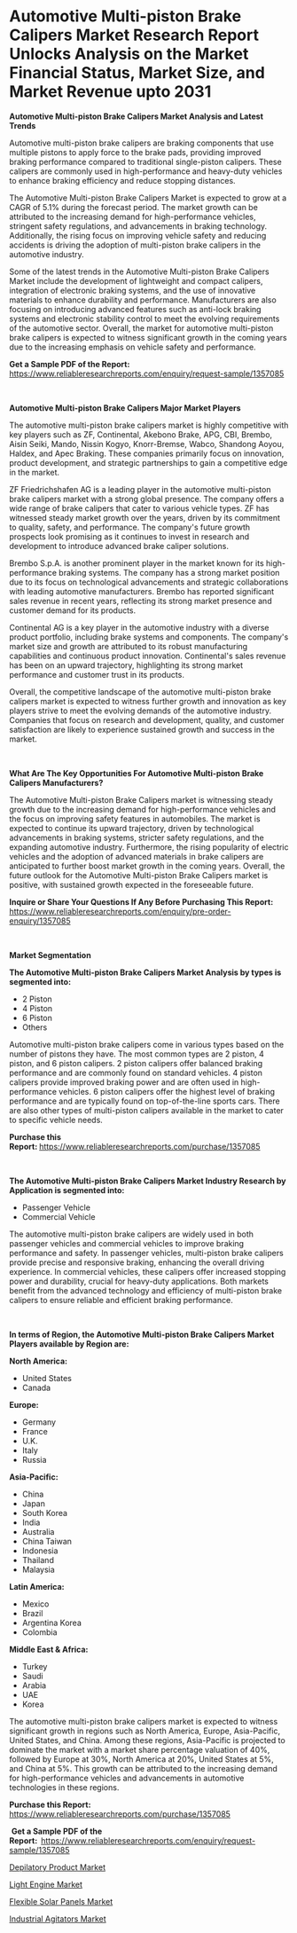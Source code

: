 <p><h1>Automotive Multi-piston Brake Calipers Market Research Report Unlocks Analysis on the Market Financial Status, Market Size, and Market Revenue upto 2031</h1></p><p><strong>Automotive Multi-piston Brake Calipers Market Analysis and Latest Trends</strong></p>
<p><p>Automotive multi-piston brake calipers are braking components that use multiple pistons to apply force to the brake pads, providing improved braking performance compared to traditional single-piston calipers. These calipers are commonly used in high-performance and heavy-duty vehicles to enhance braking efficiency and reduce stopping distances.</p><p>The Automotive Multi-piston Brake Calipers Market is expected to grow at a CAGR of 5.1% during the forecast period. The market growth can be attributed to the increasing demand for high-performance vehicles, stringent safety regulations, and advancements in braking technology. Additionally, the rising focus on improving vehicle safety and reducing accidents is driving the adoption of multi-piston brake calipers in the automotive industry.</p><p>Some of the latest trends in the Automotive Multi-piston Brake Calipers Market include the development of lightweight and compact calipers, integration of electronic braking systems, and the use of innovative materials to enhance durability and performance. Manufacturers are also focusing on introducing advanced features such as anti-lock braking systems and electronic stability control to meet the evolving requirements of the automotive sector. Overall, the market for automotive multi-piston brake calipers is expected to witness significant growth in the coming years due to the increasing emphasis on vehicle safety and performance.</p></p>
<p><strong>Get a Sample PDF of the Report:&nbsp;</strong> <a href="https://www.reliableresearchreports.com/enquiry/request-sample/1357085">https://www.reliableresearchreports.com/enquiry/request-sample/1357085</a></p>
<p>&nbsp;</p>
<p><strong>Automotive Multi-piston Brake Calipers Major Market Players</strong></p>
<p><p>The automotive multi-piston brake calipers market is highly competitive with key players such as ZF, Continental, Akebono Brake, APG, CBI, Brembo, Aisin Seiki, Mando, Nissin Kogyo, Knorr-Bremse, Wabco, Shandong Aoyou, Haldex, and Apec Braking. These companies primarily focus on innovation, product development, and strategic partnerships to gain a competitive edge in the market.</p><p>ZF Friedrichshafen AG is a leading player in the automotive multi-piston brake calipers market with a strong global presence. The company offers a wide range of brake calipers that cater to various vehicle types. ZF has witnessed steady market growth over the years, driven by its commitment to quality, safety, and performance. The company's future growth prospects look promising as it continues to invest in research and development to introduce advanced brake caliper solutions.</p><p>Brembo S.p.A. is another prominent player in the market known for its high-performance braking systems. The company has a strong market position due to its focus on technological advancements and strategic collaborations with leading automotive manufacturers. Brembo has reported significant sales revenue in recent years, reflecting its strong market presence and customer demand for its products.</p><p>Continental AG is a key player in the automotive industry with a diverse product portfolio, including brake systems and components. The company's market size and growth are attributed to its robust manufacturing capabilities and continuous product innovation. Continental's sales revenue has been on an upward trajectory, highlighting its strong market performance and customer trust in its products.</p><p>Overall, the competitive landscape of the automotive multi-piston brake calipers market is expected to witness further growth and innovation as key players strive to meet the evolving demands of the automotive industry. Companies that focus on research and development, quality, and customer satisfaction are likely to experience sustained growth and success in the market.</p></p>
<p>&nbsp;</p>
<p><strong>What Are The Key Opportunities For Automotive Multi-piston Brake Calipers Manufacturers?</strong></p>
<p><p>The Automotive Multi-piston Brake Calipers market is witnessing steady growth due to the increasing demand for high-performance vehicles and the focus on improving safety features in automobiles. The market is expected to continue its upward trajectory, driven by technological advancements in braking systems, stricter safety regulations, and the expanding automotive industry. Furthermore, the rising popularity of electric vehicles and the adoption of advanced materials in brake calipers are anticipated to further boost market growth in the coming years. Overall, the future outlook for the Automotive Multi-piston Brake Calipers market is positive, with sustained growth expected in the foreseeable future.</p></p>
<p><strong>Inquire or Share Your Questions If Any Before Purchasing This Report:</strong> <a href="https://www.reliableresearchreports.com/enquiry/pre-order-enquiry/1357085">https://www.reliableresearchreports.com/enquiry/pre-order-enquiry/1357085</a></p>
<p>&nbsp;</p>
<p><strong>Market Segmentation</strong></p>
<p><strong>The Automotive Multi-piston Brake Calipers Market Analysis by types is segmented into:</strong></p>
<p><ul><li>2 Piston</li><li>4 Piston</li><li>6 Piston</li><li>Others</li></ul></p>
<p><p>Automotive multi-piston brake calipers come in various types based on the number of pistons they have. The most common types are 2 piston, 4 piston, and 6 piston calipers. 2 piston calipers offer balanced braking performance and are commonly found on standard vehicles. 4 piston calipers provide improved braking power and are often used in high-performance vehicles. 6 piston calipers offer the highest level of braking performance and are typically found on top-of-the-line sports cars. There are also other types of multi-piston calipers available in the market to cater to specific vehicle needs.</p></p>
<p><strong>Purchase this Report:&nbsp;</strong><a href="https://www.reliableresearchreports.com/purchase/1357085">https://www.reliableresearchreports.com/purchase/1357085</a></p>
<p>&nbsp;</p>
<p><strong>The Automotive Multi-piston Brake Calipers Market Industry Research by Application is segmented into:</strong></p>
<p><ul><li>Passenger Vehicle</li><li>Commercial Vehicle</li></ul></p>
<p><p>The automotive multi-piston brake calipers are widely used in both passenger vehicles and commercial vehicles to improve braking performance and safety. In passenger vehicles, multi-piston brake calipers provide precise and responsive braking, enhancing the overall driving experience. In commercial vehicles, these calipers offer increased stopping power and durability, crucial for heavy-duty applications. Both markets benefit from the advanced technology and efficiency of multi-piston brake calipers to ensure reliable and efficient braking performance.</p></p>
<p>&nbsp;</p>
<p><strong>In terms of Region, the Automotive Multi-piston Brake Calipers Market Players available by Region are:</strong></p>
<p>
    <p> <strong> North America: </strong>
        <ul>
            <li>United States</li>
            <li>Canada</li>
        </ul>
        </p> 
    <p> <strong> Europe: </strong>
        <ul>
            <li>Germany</li>
            <li>France</li>
            <li>U.K.</li>
            <li>Italy</li>
            <li>Russia</li>
        </ul>
        </p> 
    <p> <strong> Asia-Pacific: </strong>
        <ul>
            <li>China</li>
            <li>Japan</li>
            <li>South Korea</li>
            <li>India</li>
            <li>Australia</li>
            <li>China Taiwan</li>
            <li>Indonesia</li>
            <li>Thailand</li>
            <li>Malaysia</li>
        </ul>
        </p> 
    <p> <strong> Latin America: </strong>
        <ul>
            <li>Mexico</li>
            <li>Brazil</li>
            <li>Argentina Korea</li>
            <li>Colombia</li>
        </ul>
        </p> 
    <p> <strong> Middle East & Africa: </strong>
        <ul>
            <li>Turkey</li>
            <li>Saudi</li>
            <li>Arabia</li>
            <li>UAE</li>
            <li>Korea</li>
        </ul>
    </p>
    </p>
<p><p>The automotive multi-piston brake calipers market is expected to witness significant growth in regions such as North America, Europe, Asia-Pacific, United States, and China. Among these regions, Asia-Pacific is projected to dominate the market with a market share percentage valuation of 40%, followed by Europe at 30%, North America at 20%, United States at 5%, and China at 5%. This growth can be attributed to the increasing demand for high-performance vehicles and advancements in automotive technologies in these regions.</p></p>
<p><strong>Purchase this Report: </strong><a href="https://www.reliableresearchreports.com/purchase/1357085">https://www.reliableresearchreports.com/purchase/1357085</a></p>
<p>&nbsp;<strong>Get a Sample PDF of the Report:&nbsp;&nbsp;</strong><a href="https://www.reliableresearchreports.com/enquiry/request-sample/1357085">https://www.reliableresearchreports.com/enquiry/request-sample/1357085</a></p>
<p><strong></strong></p>
<p><p><a href="https://view.publitas.com/reportprime-1/depilatory-product-market-with-the-goal-of-estimating-the-market-size-and-future-growth-potential-of-various-market-segments-based-on-component-applications-end-user-and-region/">Depilatory Product Market</a></p><p><a href="https://view.publitas.com/reportprime-1/light-engine-market-research-report-forecasted-for-period-from-2023-2030-by-market-type-market-application-and-region/">Light Engine Market</a></p><p><a href="https://gentle-editor-9db.notion.site/Flexible-Solar-Panels-Market-Dynamics-2024-2031-Also-about-Its-Market-Trends-Projections-and-Oppo-4181693cfac34328977d1e34bc51d53c">Flexible Solar Panels Market</a></p><p><a href="https://view.publitas.com/reportprime-1/industrial-agitators-market-centers-on-aspects-such-as-market-growth-market-share-market-opportunity-and-projected-forecasts-spanning-from-2023-to-2030/">Industrial Agitators Market</a></p></p>